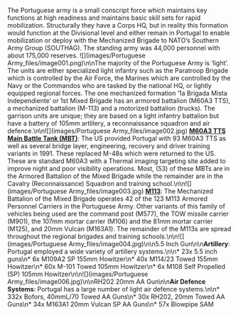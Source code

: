 The Portuguese army is a small conscript force which maintains key functions at high readiness and maintains basic skill sets for rapid mobilization. Structurally they have a Corps HQ, but in reality this formation would function at the Divisional level and either remain in Portugal to enable mobilization or deploy with the Mechanized Brigade to NATO‘s Southern Army Group (SOUTHAG). The standing army was 44,000 personnel with about 175,000 reserves. ![](images/Portuguese Army_files/image001.png)\n\nThe majority of the Portuguese Army is ‘light‘. The units are either specialized light infantry such as the Paratroop Brigade which is controlled by the Air Force, the Marines which are controlled by the Navy or the Commandos who are tasked by the national HQ, or lightly equipped regional forces. The one mechanized formation ‘1a Brigada Mista Independiente‘ or 1st Mixed Brigade has an armored battalion (M60A3 TTS), a mechanized battalion (M-113) and a motorized battalion (trucks). The garrison units are unique; they are based on a light infantry battalion but have a battery of 105mm artillery, a reconnaissance squadron and air defence.\n\n![](images/Portuguese Army_files/image002.jpg) **[M60A3 TTS Main Battle Tank (MBT)](https://en.wikipedia.org/wiki/M60_Patton#Variants)**: The US provided Portugal with 93 M60A3 TTS as well as several bridge layer, engineering, recovery and driver training variants in 1991. These replaced M-48s which were returned to the US. These are standard M60A3 with a Thermal imaging targeting site added to improve night and poor visibility operations. Most, (53) of these MBTs are in the Armored Battalion of the Mixed Brigade while the remainder are in the Cavalry (Reconnaissance) Squadron and training school.\n\n![](images/Portuguese Army_files/image003.jpg) **[M113](https://en.wikipedia.org/wiki/M113_armored_personnel_carrier)**: The Mechanized Battalion of the Mixed Brigade operates 42 of the 123 M113 Armored Personnel Carriers in the Portuguese Army. Other variants of this family of vehicles being used are the command post (M577), the TOW missile carrier (M901), the 107mm mortar carrier (M106) and the 81mm mortar carrier (M125), and 20mm Vulcan (M163A1). The remainder of the M113s are spread throughout the regional brigades and training schools.\n\n![](images/Portuguese Army_files/image004.jpg)\n\n5.5 Inch Gun\n\n**Artillery**: Portugal employed a wide variety of artillery systems.\n\n* 23x 5.5 inch guns\n* 6x M109A2 SP 155mm Howitzer\n* 40x M114/23 Towed 155mm Howitzer\n* 60x M-101 Towed 105mm Howitzer\n* 6x M108 Self Propelled (SP) 105mm Howitzer\n\n![](images/Portuguese Army_files/image006.jpg)\n\nRH202 20mm AA Gun\n\n**Air Defence Systems**: Portugal has a large number of light air defence systems.\n\n* 332x Bofors, 40mmL/70 Towed AA Guns\n* 30x RH202, 20mm Towed AA Guns\n* 34x M163A1 20mm Vulcan SP AA Guns\n\* 57x Blowpipe SAM
